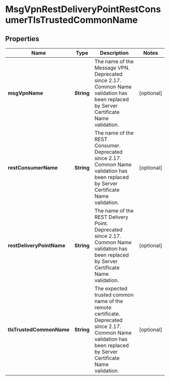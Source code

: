 
# MsgVpnRestDeliveryPointRestConsumerTlsTrustedCommonName

## Properties
Name | Type | Description | Notes
------------ | ------------- | ------------- | -------------
**msgVpnName** | **String** | The name of the Message VPN. Deprecated since 2.17. Common Name validation has been replaced by Server Certificate Name validation. |  [optional]
**restConsumerName** | **String** | The name of the REST Consumer. Deprecated since 2.17. Common Name validation has been replaced by Server Certificate Name validation. |  [optional]
**restDeliveryPointName** | **String** | The name of the REST Delivery Point. Deprecated since 2.17. Common Name validation has been replaced by Server Certificate Name validation. |  [optional]
**tlsTrustedCommonName** | **String** | The expected trusted common name of the remote certificate. Deprecated since 2.17. Common Name validation has been replaced by Server Certificate Name validation. |  [optional]



